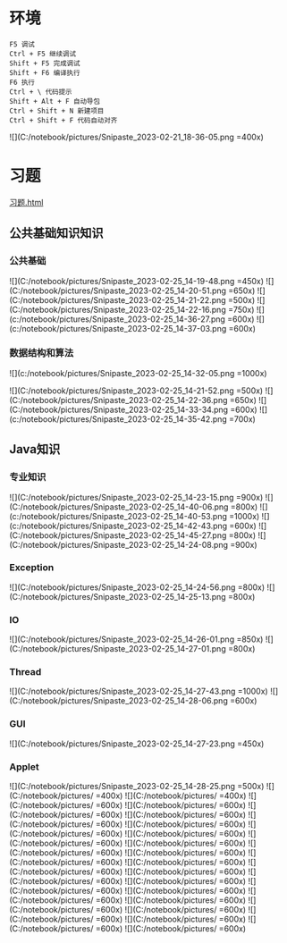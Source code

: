 # 环境

```
F5 调试
Ctrl + F5 继续调试
Shift + F5 完成调试
Shift + F6 编译执行
F6 执行
Ctrl + \ 代码提示
Shift + Alt + F 自动导包
Ctrl + Shift + N 新建项目
Ctrl + Shift + F 代码自动对齐 
``` 

![](C:/notebook/pictures/Snipaste_2023-02-21_18-36-05.png =400x)

# 习题

[习题.html](https://www.cnblogs.com/mjios/category/1665827.html)

## 公共基础知识知识

### 公共基础

![](C:/notebook/pictures/Snipaste_2023-02-25_14-19-48.png =450x)
![](C:/notebook/pictures/Snipaste_2023-02-25_14-20-51.png =650x)
![](C:/notebook/pictures/Snipaste_2023-02-25_14-21-22.png =500x)
![](C:/notebook/pictures/Snipaste_2023-02-25_14-22-16.png =750x)
![](c:/notebook/pictures/Snipaste_2023-02-25_14-36-27.png =600x)
![](c:/notebook/pictures/Snipaste_2023-02-25_14-37-03.png =600x)


### 数据结构和算法

![](c:/notebook/pictures/Snipaste_2023-02-25_14-32-05.png =1000x)

![](C:/notebook/pictures/Snipaste_2023-02-25_14-21-52.png =500x)
![](C:/notebook/pictures/Snipaste_2023-02-25_14-22-36.png =650x)
![](C:/notebook/pictures/Snipaste_2023-02-25_14-33-34.png =600x)
![](c:/notebook/pictures/Snipaste_2023-02-25_14-35-42.png =700x)

## Java知识

### 专业知识

![](C:/notebook/pictures/Snipaste_2023-02-25_14-23-15.png =900x)
![](C:/notebook/pictures/Snipaste_2023-02-25_14-40-06.png =800x)
![](c:/notebook/pictures/Snipaste_2023-02-25_14-40-53.png =1000x)
![](c:/notebook/pictures/Snipaste_2023-02-25_14-42-43.png =600x)
![](C:/notebook/pictures/Snipaste_2023-02-25_14-45-27.png =800x)
![](C:/notebook/pictures/Snipaste_2023-02-25_14-24-08.png =900x)
    

### Exception

![](C:/notebook/pictures/Snipaste_2023-02-25_14-24-56.png =800x)
![](C:/notebook/pictures/Snipaste_2023-02-25_14-25-13.png =800x)

### IO

![](C:/notebook/pictures/Snipaste_2023-02-25_14-26-01.png =850x)
![](C:/notebook/pictures/Snipaste_2023-02-25_14-27-01.png =800x)

### Thread

![](C:/notebook/pictures/Snipaste_2023-02-25_14-27-43.png =1000x)
![](C:/notebook/pictures/Snipaste_2023-02-25_14-28-06.png =600x)

### GUI

![](C:/notebook/pictures/Snipaste_2023-02-25_14-27-23.png =450x)

### Applet

![](C:/notebook/pictures/Snipaste_2023-02-25_14-28-25.png =500x)
![](C:/notebook/pictures/ =400x)
![](C:/notebook/pictures/ =400x)
![](C:/notebook/pictures/ =600x)
![](C:/notebook/pictures/ =600x)
![](C:/notebook/pictures/ =600x)
![](C:/notebook/pictures/ =600x)
![](C:/notebook/pictures/ =600x)
![](C:/notebook/pictures/ =600x)
![](C:/notebook/pictures/ =600x)
![](C:/notebook/pictures/ =600x)
![](C:/notebook/pictures/ =600x)
![](C:/notebook/pictures/ =600x)
![](C:/notebook/pictures/ =600x)
![](C:/notebook/pictures/ =600x)
![](C:/notebook/pictures/ =600x)
![](C:/notebook/pictures/ =600x)
![](C:/notebook/pictures/ =600x)
![](C:/notebook/pictures/ =600x)
![](C:/notebook/pictures/ =600x)
![](C:/notebook/pictures/ =600x)
![](C:/notebook/pictures/ =600x)
![](C:/notebook/pictures/ =600x)
![](C:/notebook/pictures/ =600x)
![](C:/notebook/pictures/ =600x)
![](C:/notebook/pictures/ =600x)
![](C:/notebook/pictures/ =600x)
![](C:/notebook/pictures/ =600x)
![](C:/notebook/pictures/ =600x)
![](C:/notebook/pictures/ =600x)
![](C:/notebook/pictures/ =600x)


